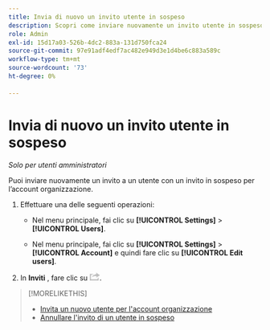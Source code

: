 ```yaml
---
title: Invia di nuovo un invito utente in sospeso
description: Scopri come inviare nuovamente un invito utente in sospeso.
role: Admin
exl-id: 15d17a03-526b-4dc2-883a-131d750fca24
source-git-commit: 97e91adf4edf7ac482e949d3e1d4be6c883a589c
workflow-type: tm+mt
source-wordcount: '73'
ht-degree: 0%

---
```


# Invia di nuovo un invito utente in sospeso

*Solo per utenti amministratori*

Puoi inviare nuovamente un invito a un utente con un invito in sospeso per l’account organizzazione.

1. Effettuare una delle seguenti operazioni:

   * Nel menu principale, fai clic su **[!UICONTROL Settings]** > **[!UICONTROL Users]**.

   * Nel menu principale, fai clic su **[!UICONTROL Settings]** > **[!UICONTROL Account]** e quindi fare clic su **[!UICONTROL Edit users]**.

1. In **Inviti** , fare clic su ![Invia di nuovo](/help/dsp/assets/resend.png).

>[!MORELIKETHIS]
>
>* [Invita un nuovo utente per l&#39;account organizzazione](user-invite.md)
>* [Annullare l&#39;invito di un utente in sospeso](user-uninvite.md)

<!-- >* [Edit User Permissions or Delete a User](user-edit.md) -->
